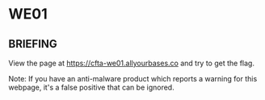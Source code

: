 # WE01
## BRIEFING
View the page at https://cfta-we01.allyourbases.co and try to get the flag.

Note: If you have an anti-malware product which reports a warning for this webpage, it's a false positive that can be ignored.
